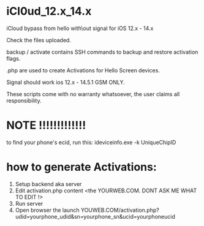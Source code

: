 # iCl0ud_12.x_14.x
iCloud bypass from hello with\out signal for iOS 12.x - 14.x

Check the files uploaded.

backup / activate contains SSH commands to backup and restore activation flags.

.php are used to create Activations for Hello Screen devices.

Signal should work ios 12.x - 14.5.1 GSM ONLY.

These scripts come with no warranty whatsoever, the user claims all responsibility.

# NOTE !!!!!!!!!!!!!
to find your phone's ecid, run this:
  ideviceinfo.exe -k UniqueChipID 

# how to generate Activations:
1. Setup backend aka server
2. Edit activation.php content <the YOURWEB.COM. DONT ASK ME WHAT TO EDIT !>
3. Run server
4. Open browser the launch YOUWEB.COM/activation.php?udid=yourphone_udid&sn=yourphone_sn&ucid=yourphoneucid
